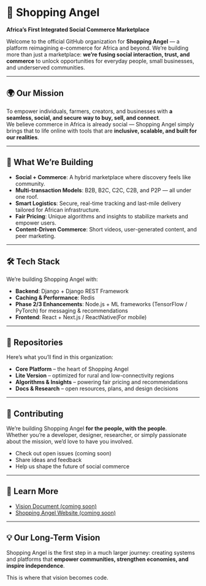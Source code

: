 # 🛒 Shopping Angel

**Africa’s First Integrated Social Commerce Marketplace**

Welcome to the official GitHub organization for **Shopping Angel** — a platform reimagining e-commerce for Africa and beyond. We’re building more than just a marketplace: **we’re fusing social interaction, trust, and commerce** to unlock opportunities for everyday people, small businesses, and underserved communities.  

---

## 🌍 Our Mission
To empower individuals, farmers, creators, and businesses with **a seamless, social, and secure way to buy, sell, and connect**.  
We believe commerce in Africa is already social — Shopping Angel simply brings that to life online with tools that are **inclusive, scalable, and built for our realities**.  

---

## 🚀 What We’re Building
- **Social + Commerce**: A hybrid marketplace where discovery feels like community.  
- **Multi-transaction Models**: B2B, B2C, C2C, C2B, and P2P — all under one roof.  
- **Smart Logistics**: Secure, real-time tracking and last-mile delivery tailored for African infrastructure.  
- **Fair Pricing**: Unique algorithms and insights to stabilize markets and empower users.  
- **Content-Driven Commerce**: Short videos, user-generated content, and peer marketing.  

---

## 🛠️ Tech Stack
We’re building Shopping Angel with:
- **Backend**: Django + Django REST Framework  
- **Caching & Performance**: Redis  
- **Phase 2/3 Enhancements**: Node.js + ML frameworks (TensorFlow / PyTorch) for messaging & recommendations
- **Frontend**: React + Next.js / ReactNative(For mobile) 

---

## 📂 Repositories
Here’s what you’ll find in this organization:
- **Core Platform** – the heart of Shopping Angel  
- **Lite Version** – optimized for rural and low-connectivity regions  
- **Algorithms & Insights** – powering fair pricing and recommendations  
- **Docs & Research** – open resources, plans, and design decisions  


---

## 🤝 Contributing
We’re building Shopping Angel **for the people, with the people**.  
Whether you’re a developer, designer, researcher, or simply passionate about the mission, we’d love to have you involved.  

- Check out open issues (coming soon)  
- Share ideas and feedback  
- Help us shape the future of social commerce  

---

## 📖 Learn More
- [Vision Document (coming soon)](#)  
- [Shopping Angel Website (coming soon)](#)  

---

## 💡 Our Long-Term Vision
Shopping Angel is the first step in a much larger journey: creating systems and platforms that **empower communities, strengthen economies, and inspire independence**.  

This is where that vision becomes code.  
